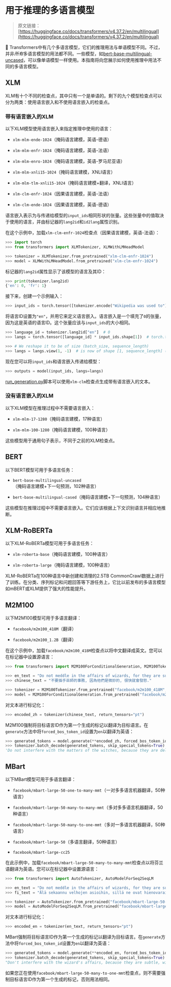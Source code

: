 # 用于推理的多语言模型

> 原文链接：[https://huggingface.co/docs/transformers/v4.37.2/en/multilingual](https://huggingface.co/docs/transformers/v4.37.2/en/multilingual)

🤗 Transformers中有几个多语言模型，它们的推理用法与单语模型不同。不过，并非*所有*多语言模型的用法都不同。一些模型，如[bert-base-multilingual-uncased](https://huggingface.co/bert-base-multilingual-uncased)，可以像单语模型一样使用。本指南将向您展示如何使用推理中用法不同的多语言模型。

## XLM

XLM有十个不同的检查点，其中只有一个是单语的。剩下的九个模型检查点可以分为两类：使用语言嵌入和不使用语言嵌入的检查点。

### 带有语言嵌入的XLM

以下XLM模型使用语言嵌入来指定推理中使用的语言：

+   `xlm-mlm-ende-1024`（掩码语言建模，英语-德语）

+   `xlm-mlm-enfr-1024`（掩码语言建模，英语-法语）

+   `xlm-mlm-enro-1024`（掩码语言建模，英语-罗马尼亚语）

+   `xlm-mlm-xnli15-1024`（掩码语言建模，XNLI语言）

+   `xlm-mlm-tlm-xnli15-1024`（掩码语言建模+翻译，XNLI语言）

+   `xlm-clm-enfr-1024`（因果语言建模，英语-法语）

+   `xlm-clm-ende-1024`（因果语言建模，英语-德语）

语言嵌入表示为与传递给模型的`input_ids`相同形状的张量。这些张量中的值取决于使用的语言，并由标记器的`lang2id`和`id2lang`属性识别。

在这个示例中，加载`xlm-clm-enfr-1024`检查点（因果语言建模，英语-法语）：

```py
>>> import torch
>>> from transformers import XLMTokenizer, XLMWithLMHeadModel

>>> tokenizer = XLMTokenizer.from_pretrained("xlm-clm-enfr-1024")
>>> model = XLMWithLMHeadModel.from_pretrained("xlm-clm-enfr-1024")
```

标记器的`lang2id`属性显示了该模型的语言及其ID：

```py
>>> print(tokenizer.lang2id)
{'en': 0, 'fr': 1}
```

接下来，创建一个示例输入：

```py
>>> input_ids = torch.tensor([tokenizer.encode("Wikipedia was used to")])  # batch size of 1
```

将语言ID设置为`"en"`，并用它来定义语言嵌入。语言嵌入是一个填充了`0`的张量，因为这是英语的语言ID。这个张量应该与`input_ids`的大小相同。

```py
>>> language_id = tokenizer.lang2id["en"]  # 0
>>> langs = torch.tensor([language_id] * input_ids.shape[1])  # torch.tensor([0, 0, 0, ..., 0])

>>> # We reshape it to be of size (batch_size, sequence_length)
>>> langs = langs.view(1, -1)  # is now of shape [1, sequence_length] (we have a batch size of 1)
```

现在您可以将`input_ids`和语言嵌入传递给模型：

```py
>>> outputs = model(input_ids, langs=langs)
```

[run_generation.py](https://github.com/huggingface/transformers/tree/main/examples/pytorch/text-generation/run_generation.py)脚本可以使用`xlm-clm`检查点生成带有语言嵌入的文本。

### 没有语言嵌入的XLM

以下XLM模型在推理过程中不需要语言嵌入：

+   `xlm-mlm-17-1280`（掩码语言建模，17种语言）

+   `xlm-mlm-100-1280`（掩码语言建模，100种语言）

这些模型用于通用句子表示，不同于之前的XLM检查点。

## BERT

以下BERT模型可用于多语言任务：

+   `bert-base-multilingual-uncased`（掩码语言建模+下一句预测，102种语言）

+   `bert-base-multilingual-cased`（掩码语言建模+下一句预测，104种语言）

这些模型在推理过程中不需要语言嵌入。它们应该根据上下文识别语言并相应地推断。

## XLM-RoBERTa

以下XLM-RoBERTa模型可用于多语言任务：

+   `xlm-roberta-base`（掩码语言建模，100种语言）

+   `xlm-roberta-large`（掩码语言建模，100种语言）

XLM-RoBERTa在100种语言中新创建和清理的2.5TB CommonCrawl数据上进行了训练。在分类、序列标记和问题回答等下游任务上，它比以前发布的多语言模型如mBERT或XLM提供了强大的性能提升。

## M2M100

以下M2M100模型可用于多语言翻译：

+   `facebook/m2m100_418M`（翻译）

+   `facebook/m2m100_1.2B`（翻译）

在这个示例中，加载`facebook/m2m100_418M`检查点以将中文翻译成英文。您可以在标记器中设置源语言：

```py
>>> from transformers import M2M100ForConditionalGeneration, M2M100Tokenizer

>>> en_text = "Do not meddle in the affairs of wizards, for they are subtle and quick to anger."
>>> chinese_text = "不要插手巫師的事務, 因為他們是微妙的, 很快就會發怒."

>>> tokenizer = M2M100Tokenizer.from_pretrained("facebook/m2m100_418M", src_lang="zh")
>>> model = M2M100ForConditionalGeneration.from_pretrained("facebook/m2m100_418M")
```

对文本进行标记化：

```py
>>> encoded_zh = tokenizer(chinese_text, return_tensors="pt")
```

M2M100强制将目标语言ID作为第一个生成的标记以翻译为目标语言。在`generate`方法中将`forced_bos_token_id`设置为`en`以翻译为英语：

```py
>>> generated_tokens = model.generate(**encoded_zh, forced_bos_token_id=tokenizer.get_lang_id("en"))
>>> tokenizer.batch_decode(generated_tokens, skip_special_tokens=True)
'Do not interfere with the matters of the witches, because they are delicate and will soon be angry.'
```

## MBart

以下MBart模型可用于多语言翻译：

+   `facebook/mbart-large-50-one-to-many-mmt`（一对多多语言机器翻译，50种语言）

+   `facebook/mbart-large-50-many-to-many-mmt`（多对多多语言机器翻译，50种语言）

+   `facebook/mbart-large-50-many-to-one-mmt`（多对一多语言机器翻译，50种语言）

+   `facebook/mbart-large-50`（多语言翻译，50种语言）

+   `facebook/mbart-large-cc25`

在此示例中，加载`facebook/mbart-large-50-many-to-many-mmt`检查点以将芬兰语翻译为英语。您可以在标记器中设置源语言：

```py
>>> from transformers import AutoTokenizer, AutoModelForSeq2SeqLM

>>> en_text = "Do not meddle in the affairs of wizards, for they are subtle and quick to anger."
>>> fi_text = "Älä sekaannu velhojen asioihin, sillä ne ovat hienovaraisia ja nopeasti vihaisia."

>>> tokenizer = AutoTokenizer.from_pretrained("facebook/mbart-large-50-many-to-many-mmt", src_lang="fi_FI")
>>> model = AutoModelForSeq2SeqLM.from_pretrained("facebook/mbart-large-50-many-to-many-mmt")
```

对文本进行标记化：

```py
>>> encoded_en = tokenizer(en_text, return_tensors="pt")
```

MBart强制将目标语言ID作为第一个生成的标记以翻译为目标语言。在`generate`方法中将`forced_bos_token_id`设置为`en`以翻译为英语：

```py
>>> generated_tokens = model.generate(**encoded_en, forced_bos_token_id=tokenizer.lang_code_to_id["en_XX"])
>>> tokenizer.batch_decode(generated_tokens, skip_special_tokens=True)
"Don't interfere with the wizard's affairs, because they are subtle, will soon get angry."
```

如果您正在使用`facebook/mbart-large-50-many-to-one-mmt`检查点，则不需要强制目标语言ID作为第一个生成的标记，否则用法相同。
